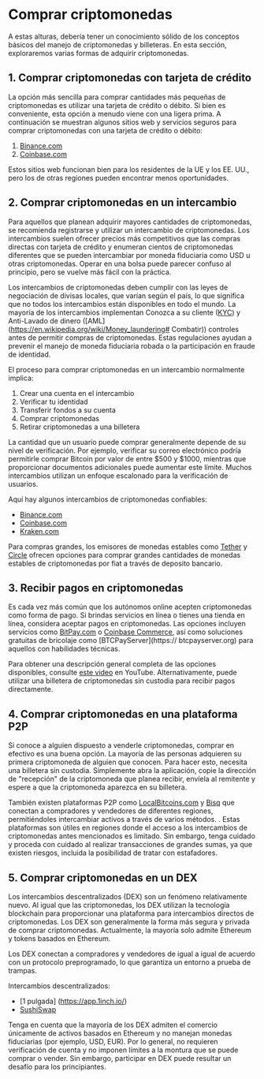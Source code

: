 # Comprar criptomonedas

A estas alturas, debería tener un conocimiento sólido de los conceptos básicos del manejo de criptomonedas y billeteras. En esta sección, exploraremos varias formas de adquirir criptomonedas.

## 1. Comprar criptomonedas con tarjeta de crédito

La opción más sencilla para comprar cantidades más pequeñas de criptomonedas es utilizar una tarjeta de crédito o débito. Si bien es conveniente, esta opción a menudo viene con una ligera prima. A continuación se muestran algunos sitios web y servicios seguros para comprar criptomonedas con una tarjeta de crédito o débito:

1. [Binance.com](https://www.binance.com/es/register?ref=42579924)
2. [Coinbase.com](https://coinbase.com)

Estos sitios web funcionan bien para los residentes de la UE y los EE. UU., pero los de otras regiones pueden encontrar menos oportunidades.

## 2. Comprar criptomonedas en un intercambio

Para aquellos que planean adquirir mayores cantidades de criptomonedas, se recomienda registrarse y utilizar un intercambio de criptomonedas. Los intercambios suelen ofrecer precios más competitivos que las compras directas con tarjeta de crédito y enumeran cientos de criptomonedas diferentes que se pueden intercambiar por moneda fiduciaria como USD u otras criptomonedas. Operar en una bolsa puede parecer confuso al principio, pero se vuelve más fácil con la práctica.

Los intercambios de criptomonedas deben cumplir con las leyes de negociación de divisas locales, que varían según el país, lo que significa que no todos los intercambios están disponibles en todo el mundo. La mayoría de los intercambios implementan Conozca a su cliente ([KYC](https://en.wikipedia.org/wiki/Know_your_customer)) y Anti-Lavado de dinero ([AML](https://en.wikipedia.org/wiki/Money_laundering# Combatir)) controles antes de permitir compras de criptomonedas. Estas regulaciones ayudan a prevenir el manejo de moneda fiduciaria robada o la participación en fraude de identidad.

El proceso para comprar criptomonedas en un intercambio normalmente implica:

1. Crear una cuenta en el intercambio
2. Verificar tu identidad
3. Transferir fondos a su cuenta
4. Comprar criptomonedas
5. Retirar criptomonedas a una billetera

La cantidad que un usuario puede comprar generalmente depende de su nivel de verificación. Por ejemplo, verificar su correo electrónico podría permitirle comprar Bitcoin por valor de entre $500 y $1000, mientras que proporcionar documentos adicionales puede aumentar este límite. Muchos intercambios utilizan un enfoque escalonado para la verificación de usuarios.

Aquí hay algunos intercambios de criptomonedas confiables:

* [Binance.com](https://www.binance.com/es/register?ref=42579924)
* [Coinbase.com](https://coinbase.com)
* [Kraken.com](https://kraken.com)

Para compras grandes, los emisores de monedas estables como [Tether](https://tether.to) y [Circle](https://www.circle.com/es/usdc) ofrecen opciones para comprar grandes cantidades de monedas estables de criptomonedas por fiat a través de deposito bancario.

## 3. Recibir pagos en criptomonedas

Es cada vez más común que los autónomos online acepten criptomonedas como forma de pago. Si brindas servicios en línea o tienes una tienda en línea, considera aceptar pagos en criptomonedas. Las opciones incluyen servicios como [BitPay.com](https://bitpay.com) o [Coinbase Commerce](https://commerce.coinbase.com), así como soluciones gratuitas de bricolaje como [BTCPayServer](https:// btcpayserver.org) para aquellos con habilidades técnicas.

Para obtener una descripción general completa de las opciones disponibles, consulte [este video](https://www.youtube.com/watch?v=OA08wZNvN8c) en YouTube. Alternativamente, puede utilizar una billetera de criptomonedas sin custodia para recibir pagos directamente.

## 4. Comprar criptomonedas en una plataforma P2P

Si conoce a alguien dispuesto a venderle criptomonedas, comprar en efectivo es una buena opción. La mayoría de las personas adquieren su primera criptomoneda de alguien que conocen. Para hacer esto, necesita una billetera sin custodia. Simplemente abra la aplicación, copie la dirección de "recepción" de la criptomoneda que planea recibir, envíela al remitente y espere a que la criptomoneda aparezca en su billetera.

También existen plataformas P2P como [LocalBitcoins.com](https://localbitcoins.com) y [Bisq](https://bisq.network) que conectan a compradores y vendedores de diferentes regiones, permitiéndoles intercambiar activos a través de varios métodos. . Estas plataformas son útiles en regiones donde el acceso a los intercambios de criptomonedas antes mencionados es limitado. Sin embargo, tenga cuidado y proceda con cuidado al realizar transacciones de grandes sumas, ya que existen riesgos, incluida la posibilidad de tratar con estafadores.

## 5. Comprar criptomonedas en un DEX

Los intercambios descentralizados (DEX) son un fenómeno relativamente nuevo. Al igual que las criptomonedas, los DEX utilizan la tecnología blockchain para proporcionar una plataforma para intercambios directos de criptomonedas. Los DEX son generalmente la forma más segura y privada de comprar criptomonedas. Actualmente, la mayoría solo admite Ethereum y tokens basados ​​en Ethereum.

Los DEX conectan a compradores y vendedores de igual a igual de acuerdo con un protocolo preprogramado, lo que garantiza un entorno a prueba de trampas.

Intercambios descentralizados:

- [1 pulgada] (https://app.1inch.io/)
- [SushiSwap](https://app.sushi.com/swap)

Tenga en cuenta que la mayoría de los DEX admiten el comercio únicamente de activos basados ​​en Ethereum y no manejan monedas fiduciarias (por ejemplo, USD, EUR). Por lo general, no requieren verificación de cuenta y no imponen límites a la montura que se puede comprar o vender. Sin embargo, participar en DEX puede resultar un desafío para los principiantes.